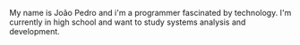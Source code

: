 My name is João Pedro and i'm a programmer fascinated by technology. I'm currently in high school and want to study systems analysis and development.

